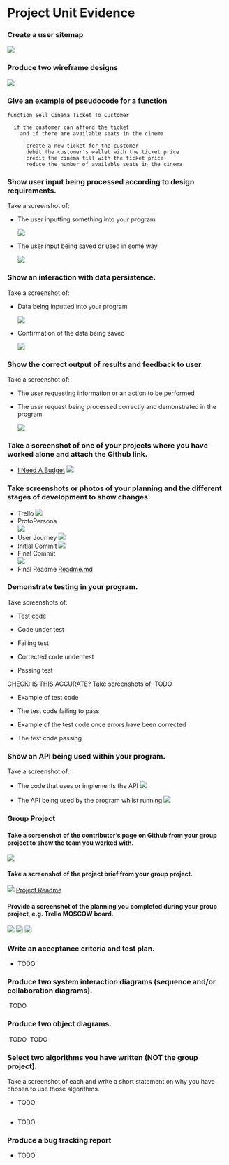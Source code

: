 # Project Unit Evidence

### Create a user sitemap
  ![](../screenshots/user_site_map.png)

### Produce two wireframe designs
  ![](../screenshots/wire_frame_mock_ups.png)

### Give an example of pseudocode for a function

```
function Sell_Cinema_Ticket_To_Customer

  if the customer can afford the ticket
    and if there are available seats in the cinema

      create a new ticket for the customer
      debit the customer's wallet with the ticket price
      credit the cinema till with the ticket price
      reduce the number of available seats in the cinema

```



### Show user input being processed according to design requirements.
Take a screenshot of:
- The user inputting something into your program

  ![](../screenshots/input_process_sainsburys_vendor.png)
- The user input being saved or used in some way

  ![](../screenshots/user_input_new_transaction.png)


### Show an interaction with data persistence.
Take a screenshot of:
- Data being inputted into your program

  ![](../screenshots/user_input_new_transaction.png)
- Confirmation of the data being saved

  ![](../screenshots/input_saved.png)


### Show the correct output of results and feedback to user.
Take a screenshot of:
- The user requesting information or an action to be performed
- The user request being processed correctly and demonstrated in the program

  ![](../screenshots/search_for_cash_output.png)



### Take a screenshot of one of your projects where you have worked alone and attach the Github link.
- [I Need A Budget](https://github.com/docljn/i_need_a_budget_in_ruby_sinatra)
  ![](../screenshots/solo_project_github.png)

### Take screenshots or photos of your planning and the different stages of development to show changes.
- Trello
  ![](../screenshots/Trello_INAB.png)
- ProtoPersona  
  ![](../screenshots/planning_proto_persona_nicole.png)
- User Journey
  ![](../screenshots/user_journey.png)
- Initial Commit
  ![](../screenshots/initial_commit.png)
- Final Commit  
  ![](../screenshots/final_commit.png)
- Final Readme
  [Readme.md](https://github.com/docljn/i_need_a_budget_in_ruby_sinatra/blob/master/readme.md)


### Demonstrate testing in your program.
Take screenshots of:
- Test code
  ![]()

- Code under test
  ![]()

- Failing test
  ![]()

- Corrected code under test
  ![]()

- Passing test
  ![]()


CHECK: IS THIS ACCURATE?
Take screenshots of:  TODO

- Example of test code
  ![]()
- The test code failing to pass
  ![]()

- Example of the test code once errors have been corrected
  ![]()

- The test code passing
  ![]()


### Show an API being used within your program.
Take a screenshot of:

- The code that uses or implements the API
  ![](../screenshots/group_translate_api.png)

- The API being used by the program whilst running
  ![](../screenshots/group_api_output.png)


### Group Project
#### Take a screenshot of the contributor’s page on Github from your group project to show the team you worked with.
  ![](../screenshots/github_group_contrib.png)

#### Take a screenshot of the project brief from your group project.
  ![](../screenshots/group_project_brief.png)
  [Project Readme](https://github.com/docljn/codeclan_group_project/blob/master/README.md)

#### Provide a screenshot of the planning you completed during your group project, e.g. Trello MOSCOW board.
  ![](../screenshots/group_proto_personas.png)
  ![](../screenshots/group_user_needs.png)
  ![](../screenshots/group_trello.png)


### Write an acceptance criteria and test plan.
- TODO


### Produce two system interaction diagrams (sequence and/or collaboration diagrams).
  ![]() TODO
  ![]()


### Produce two object diagrams.
  ![]() TODO
  ![]() TODO


### Select two algorithms you have written (NOT the group project).
Take a screenshot of each and write a short statement on why you have chosen to use those algorithms.
  ![]()
  - TODO

  ![]()
  - TODO

### Produce a bug tracking report
- TODO

